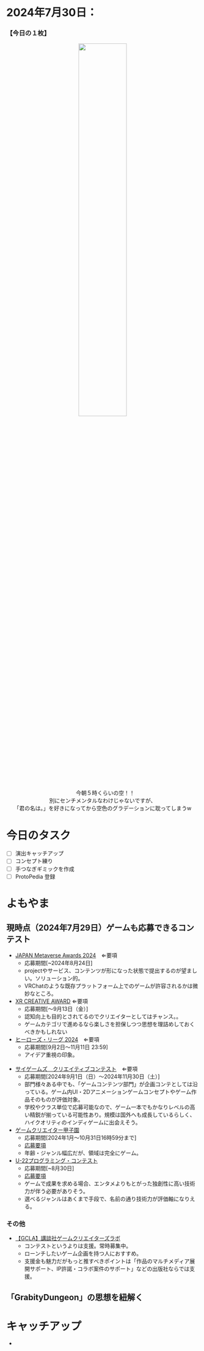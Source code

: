 # 2024年7月30日：
### 【今日の１枚】<br>
<p align="center">
  <img src="https://github.com/user-attachments/assets/7615dd3c-8d8c-43c7-92ea-13a0fa35bb43" width = 50%><br>
 　今朝５時くらいの空！！<br>
   別にセンチメンタルなわけじゃないですが、<br>
  「君の名は。」を好きになってから空色のグラデーションに耽ってしまうw<br>
</p>

# 今日のタスク
- [ ] 演出キャッチアップ
- [ ] コンセプト練り
- [ ] 手つなぎギミックを作成
- [ ] ProtoPedia 登録

# よもやま
## 現時点（2024年7月29日）ゲームも応募できるコンテスト
- [JAPAN Metaverse Awards 2024](https://dle.or.jp/contests/20240621_4974/)　⇐要項
    - 応募期間[~2024年8月24日]
    - projectやサービス、コンテンツが形になった状態で提出するのが望ましい。ソリューション的。
    - VRChatのような既存プラットフォーム上でのゲームが許容されるかは微妙なところ。
- [XR CREATIVE AWARD](https://xrc.or.jp/award2024/) ⇐要項
    - 応募期間[～9月13日（金）]
    - 認知向上も目的とされてるのでクリエイターとしてはチャンス。。
    - ゲームカテゴリで進めるなら楽しさを担保しつつ思想を理詰めしておくべきかもしれない
- [ヒーローズ・リーグ 2024](https://heroes-league.net/)　⇐要項
    - 応募期間[9月2日〜11月11日 23:59]
    - アイデア重視の印象。
<br><br>
- [サイゲームズ　クリエイティブコンテスト](https://contest.cygames.co.jp/)　⇐要項
    - 応募期間[2024年9月1日（日）～2024年11月30日（土）]
    - 部門様々ある中でも、「ゲームコンテンツ部門」が企画コンテとしては沿っている。ゲーム内UI・2Dアニメーションゲームコンセプトやゲーム作品そのものが評価対象。
    - 学校やクラス単位で応募可能なので、ゲーム一本でもかなりレベルの高い精鋭が揃っている可能性あり。規模は国外へも成長しているらしく、ハイクオリティのインディゲームに出会えそう。
- [ゲームクリエイター甲子園](https://game.creators-guild.com/gck/)
    - 応募期間[2024年1月～10月31日16時59分まで]
    - [応募要項](https://game.creators-guild.com/gck2024-terms/)
    - 年齢・ジャンル幅広だが、領域は完全にゲーム。
- [U-22プログラミング・コンテスト](https://u22procon.com/)
    - 応募期間[~8月30日]
    - [応募要項](https://u22procon.com/contest/)
    - ゲームで成果を求める場合、エンタメよりもとがった独創性に高い技術力が伴う必要がありそう。
    - 選べるジャンルはあくまで手段で、名前の通り技術力が評価軸になりえる。
 ### その他
- [【GCLA】講談社ゲームクリエイターズラボ](https://creatorslab.kodansha.co.jp/topics/1985/)
    - コンテストというよりは支援。常時募集中。
    - ローンチしたいゲーム企画を持つ人におすすめ。
    - 支援金も魅力だがもっと推すべきポイントは「作品のマルチメディア展開サポート、IP許諾・コラボ案件のサポート」などの出版社ならでは支援。

## 「GrabityDungeon」の思想を紐解く
 
# キャッチアップ
- 
